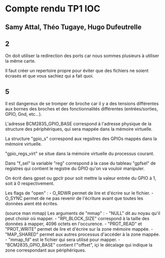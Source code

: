 ﻿# Compte rendu TP1 IOC
## Samy Attal, Théo Tugaye, Hugo Dufeutrelle

## 2

On doit utiliser la redirection des ports car nous sommes plusieurs à utiliser la même carte.

Il faut créer un repertoire propre pour éviter que des fichiers ne soient écrasés et que vous sachiez qui a fait quoi.

## 5

Il est dangereux de se tromper de broche car il y a des tensions différentes aux bornes des broches et des fonctionnalités différentes (entrées/sorties, GPIO, Gnd, etc...).

L'adresse BCM2835_GPIO_BASE correspond à l'adresse physique de la structure des périphériques, qui sera mappée dans la mémoire virtuelle.

La structure "gpio_s" correspond aux regsitres des GPIOs mappés dans la mémoire virtuelle.

"gpio_regs_virt" se situe dans la mémoire virtuelle du processus courant.

Dans "f_sel" la variable "reg" correspond à la case du tableau "gpfsel" de registres qui contient le registre du GPIO qu'on va vouloir manipuler.

On écrit dans gpset ou gpclr pour soit mettre la valeur entrée du GPIO à 1, soit à 0 respectivement.

Les flags de "open" :
	- O_RDWR permet de lire et d'écrire sur le fichier.
	- O_SYNC permet de ne pas revenir de l'écriture avant que toutes les données aient été écrites.

(source man mmap)
Les arguments de "mmap" :
	- "NULL" dit au noyau qu'il peut choisir où mapper.
	- "RPI_BLOCK_SIZE" correspond à la taille des données à mapper, 4096 octets en l'occurence.
	- "PROT_READ" et "PROT_WRITE" permet de lire et d'écrire sur la zone mémoire mappée.
	- "MAP_SHARED" permet aux autres processus d'accéder à la zone mappée.
	- "mmap_fd" est le fichier qui sera utilisé pour mapper.
	- "BCM2835_GPIO_BASE" contient l'"offset", içi le décalage qui indique la zone correspondant aux périphériques.
	







